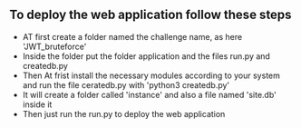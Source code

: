 ## To deploy the web application follow these steps

* AT first create a folder named the challenge name, as here 'JWT_bruteforce'
* Inside the folder put the folder application and the files run.py and createdb.py
* Then At frist install the necessary modules according to your system and run the file ceratedb.py with 'python3 createdb.py'
* It will create a folder called 'instance' and also a file named 'site.db' inside it
* Then just run the run.py to deploy the web application
